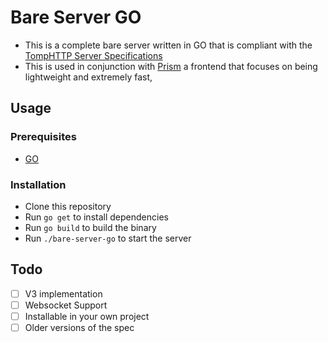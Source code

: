 # Bare Server GO

- This is a complete bare server written in GO that is compliant with the [TompHTTP Server Specifications](https://github.com/tomphttp/specifications)
- This is used in conjunction with [Prism](https://github.com/ruby-network/prism) a frontend that focuses on being lightweight and extremely fast,
## Usage

### Prerequisites

- [GO](https://golang.org/doc/install)

### Installation

- Clone this repository
- Run `go get` to install dependencies
- Run `go build` to build the binary
- Run `./bare-server-go` to start the server 

## Todo 

- [ ] V3 implementation
- [ ] Websocket Support
- [ ] Installable in your own project
- [ ] Older versions of the spec
